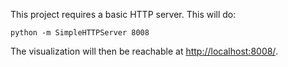 This project requires a basic HTTP server. This will do:

```
python -m SimpleHTTPServer 8008
```

The visualization will then be reachable at [http://localhost:8008/](http://localhost:8008/).
